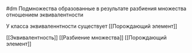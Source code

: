 #dm 
Подмножества образованные в результате разбиения множества отношением эквивалентности

У класса эквиваленнтности существует [[Порождающий элемент]]

[[Эквивалентность]]
[[Разбиение множества]]
[[Порождающий элемент]]